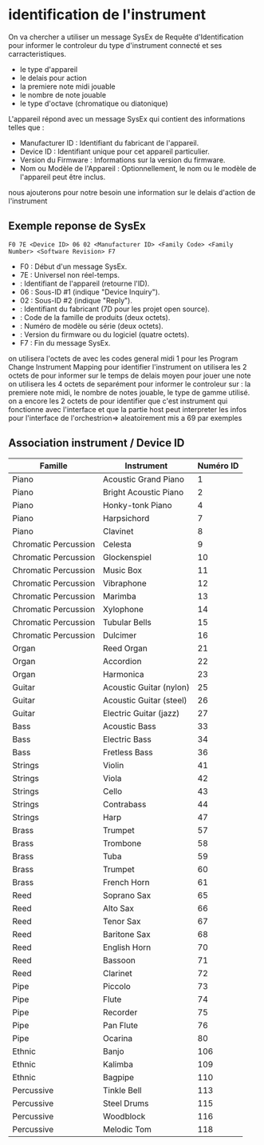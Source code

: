 # identification de l'instrument

On va chercher a utiliser un message SysEx de Requête d'Identification pour informer le controleur du type d'instrument connecté et ses carracteristiques.
- le type d'appareil
- le delais pour action
- la premiere note midi jouable 
- le nombre de note jouable
- le type d'octave (chromatique ou diatonique)
  

L'appareil répond avec un message SysEx qui contient des informations telles que :
- Manufacturer ID : Identifiant du fabricant de l'appareil.
- Device ID : Identifiant unique pour cet appareil particulier.
- Version du Firmware : Informations sur la version du firmware.
- Nom ou Modèle de l'Appareil : Optionnellement, le nom ou le modèle de l'appareil peut être inclus.
  
nous ajouterons pour notre besoin une information sur le delais d'action de l'instrument

## Exemple reponse de SysEx
``` 
F0 7E <Device ID> 06 02 <Manufacturer ID> <Family Code> <Family Number> <Software Revision> F7
```
- F0 : Début d'un message SysEx.
- 7E : Universel non réel-temps.
- <Device ID> : Identifiant de l'appareil (retourne l'ID).
- 06 : Sous-ID #1 (indique "Device Inquiry").
- 02 : Sous-ID #2 (indique "Reply").
- <Manufacturer ID> : Identifiant du fabricant (7D pour les projet open source).
- <Family Code> : Code de la famille de produits (deux octets).
- <Family Number> : Numéro de modèle ou série (deux octets).
- <Software Revision> : Version du firmware ou du logiciel (quatre octets).
- F7 : Fin du message SysEx.

on utilisera l'octets de <Device ID> avec les codes general midi 1 pour les Program Change Instrument Mapping pour identifier l'instrument
on utilisera les 2 octets de <Family Number> pour informer sur le temps de delais moyen pour jouer une note
on utilisera les 4 octets de <Software Revision> separément pour informer le controleur sur : la premiere note midi, le nombre de notes jouable, le type de gamme utilisé.
on a encore les 2 octets de <Family Code> pour identifier que c'est instrument qui fonctionne avec l'interface et que la partie host peut interpreter les infos pour l'interface de l'orchestrion=> aleatoirement mis a 69 par exemples 

## Association instrument / Device ID 


| Famille        | Instrument              | Numéro ID|
|----------------|-------------------------|---------------------|
| Piano          | Acoustic Grand Piano     | 1                   |
| Piano          | Bright Acoustic Piano    | 2                   |
| Piano          | Honky-tonk Piano         | 4                   |
| Piano          | Harpsichord              | 7                   |
| Piano          | Clavinet                 | 8                   |
| Chromatic Percussion | Celesta            | 9                   |
| Chromatic Percussion | Glockenspiel       | 10                  |
| Chromatic Percussion | Music Box          | 11                  |
| Chromatic Percussion | Vibraphone         | 12                  |
| Chromatic Percussion | Marimba            | 13                  |
| Chromatic Percussion | Xylophone          | 14                  |
| Chromatic Percussion | Tubular Bells      | 15                  |
| Chromatic Percussion | Dulcimer           | 16                  |
| Organ          | Reed Organ               | 21                  |
| Organ          | Accordion                | 22                  |
| Organ          | Harmonica                | 23                  |
| Guitar         | Acoustic Guitar (nylon)  | 25                  |
| Guitar         | Acoustic Guitar (steel)  | 26                  |
| Guitar         | Electric Guitar (jazz)   | 27                  |
| Bass           | Acoustic Bass            | 33                  |
| Bass           | Electric Bass            | 34                  |
| Bass           | Fretless Bass            | 36                  |
| Strings        | Violin                   | 41                  |
| Strings        | Viola                   | 42                  |
| Strings        | Cello                   | 43                  |
| Strings        | Contrabass              | 44                  |
| Strings        |  Harp                   | 47                  |
| Brass          | Trumpet                 | 57                  |
| Brass          | Trombone                | 58                  |
| Brass          | Tuba                    | 59                  |
| Brass          | Trumpet                 | 60                  |
| Brass          | French Horn             | 61                  |
| Reed           | Soprano Sax             | 65                  |
| Reed           | Alto Sax                | 66                  |
| Reed           | Tenor Sax               | 67                  |
| Reed           | Baritone Sax            | 68                  |
| Reed           | English Horn            | 70                  |
| Reed           | Bassoon                 | 71                  |
| Reed           | Clarinet                | 72                  |
| Pipe           | Piccolo                 | 73                  |
| Pipe           | Flute                   | 74                  |
| Pipe           | Recorder                | 75                  |
| Pipe           | Pan Flute               | 76                  |
| Pipe           | Ocarina                 | 80                  |
| Ethnic         | Banjo                    | 106                 |
| Ethnic         | Kalimba                  | 109                 |
| Ethnic         | Bagpipe                  | 110                 |
| Percussive     | Tinkle Bell              | 113                 |
| Percussive     | Steel Drums              | 115                 |
| Percussive     | Woodblock                | 116                 |
| Percussive     | Melodic Tom              | 118                 |
